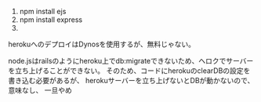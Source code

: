 

1. npm install ejs
2. npm install express
3. 

herokuへのデプロイはDynosを使用するが、無料じゃない。

node.jsはrailsのようにheroku上でdb:migrateできないため、ヘロクでサーバーを立ち上げることができない。
そのため、コードにherokuのclearDBの設定を書き込む必要があるが、
herokuサーバーを立ち上げないとDBが動かないので、意味なし、
一旦やめ